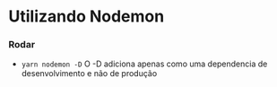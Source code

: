 # Utilizando Nodemon #

### Rodar ###
* `yarn nodemon -D` O -D adiciona apenas como uma dependencia de desenvolvimento e não de produção

